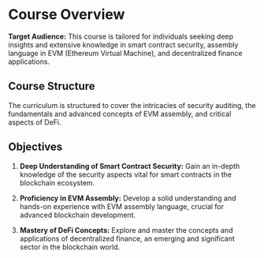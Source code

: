 # Course Overview

**Target Audience:** This course is tailored for individuals seeking deep insights and extensive knowledge in smart contract security, assembly language in EVM (Ethereum Virtual Machine), and decentralized finance applications.

## Course Structure

The curriculum is structured to cover the intricacies of security auditing, the fundamentals and advanced concepts of EVM assembly, and critical aspects of DeFi.

## Objectives

1. **Deep Understanding of Smart Contract Security:** Gain an in-depth knowledge of the security aspects vital for smart contracts in the blockchain ecosystem.

2. **Proficiency in EVM Assembly:** Develop a solid understanding and hands-on experience with EVM assembly language, crucial for advanced blockchain development.

3. **Mastery of DeFi Concepts:** Explore and master the concepts and applications of decentralized finance, an emerging and significant sector in the blockchain world.
